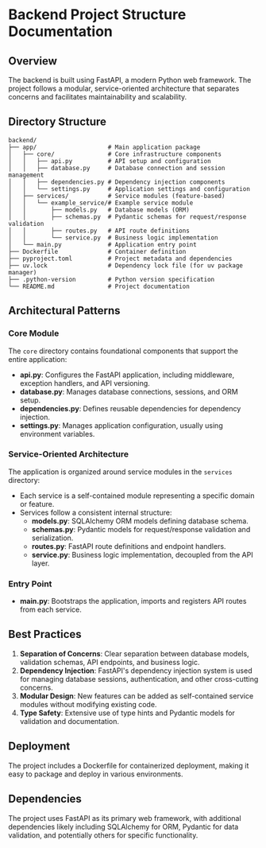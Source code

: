 # Backend Project Structure Documentation

## Overview
The backend is built using FastAPI, a modern Python web framework. The project follows a modular, service-oriented architecture that separates concerns and facilitates maintainability and scalability.

## Directory Structure
```
backend/
├── app/                    # Main application package
│   ├── core/               # Core infrastructure components
│   │   ├── api.py          # API setup and configuration
│   │   ├── database.py     # Database connection and session management
│   │   ├── dependencies.py # Dependency injection components
│   │   └── settings.py     # Application settings and configuration
│   ├── services/           # Service modules (feature-based)
│   │   └── example_service/# Example service module
│   │       ├── models.py   # Database models (ORM)
│   │       ├── schemas.py  # Pydantic schemas for request/response validation
│   │       ├── routes.py   # API route definitions
│   │       └── service.py  # Business logic implementation
│   └── main.py             # Application entry point
├── Dockerfile              # Container definition
├── pyproject.toml          # Project metadata and dependencies
├── uv.lock                 # Dependency lock file (for uv package manager)
├── .python-version         # Python version specification
└── README.md               # Project documentation
```

## Architectural Patterns

### Core Module
The `core` directory contains foundational components that support the entire application:
- **api.py**: Configures the FastAPI application, including middleware, exception handlers, and API versioning.
- **database.py**: Manages database connections, sessions, and ORM setup.
- **dependencies.py**: Defines reusable dependencies for dependency injection.
- **settings.py**: Manages application configuration, usually using environment variables.

### Service-Oriented Architecture
The application is organized around service modules in the `services` directory:
- Each service is a self-contained module representing a specific domain or feature.
- Services follow a consistent internal structure:
  - **models.py**: SQLAlchemy ORM models defining database schema.
  - **schemas.py**: Pydantic models for request/response validation and serialization.
  - **routes.py**: FastAPI route definitions and endpoint handlers.
  - **service.py**: Business logic implementation, decoupled from the API layer.

### Entry Point
- **main.py**: Bootstraps the application, imports and registers API routes from each service.

## Best Practices
1. **Separation of Concerns**: Clear separation between database models, validation schemas, API endpoints, and business logic.
2. **Dependency Injection**: FastAPI's dependency injection system is used for managing database sessions, authentication, and other cross-cutting concerns.
3. **Modular Design**: New features can be added as self-contained service modules without modifying existing code.
4. **Type Safety**: Extensive use of type hints and Pydantic models for validation and documentation.

## Deployment
The project includes a Dockerfile for containerized deployment, making it easy to package and deploy in various environments.

## Dependencies
The project uses FastAPI as its primary web framework, with additional dependencies likely including SQLAlchemy for ORM, Pydantic for data validation, and potentially others for specific functionality.
